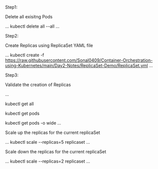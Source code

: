 
Step1:

Delete all exisitng Pods

...
kubectl delete all --all
...

Step2:

Create Replicas using ReplicaSet YAML file

...
kubectl create -f  https://raw.githubusercontent.com/Sonal0409/Container-Orchestration-using-Kubernetes/main/Day2-Notes/ReplicaSet-Demo/ReplicaSet.yml
...

Step3:

Validate the creation of Replicas

...

kubectl get all

kubectl get pods

kubectl get pods -o wide
...

Scale up the replicas for the current replicaSet

...
kubectl scale --replicas=5 replicaset <rsname>
...
  
  
Scale down the replicas for the current replicaSet

...
kubectl scale --replicas=2 replicaset <rsname>
...
  
  
